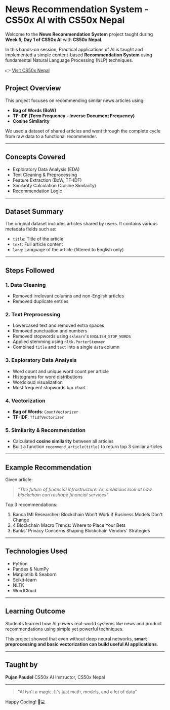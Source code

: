 # News Recommendation System - CS50x AI with CS50x Nepal

Welcome to the **News Recommendation System** project taught during **Week 5, Day 1 of CS50x AI** with **CS50x Nepal**.

In this hands-on session, Practical applications of AI is taught and implemented a simple content-based **Recommendation System** using fundamental Natural Language Processing (NLP) techniques.

👉 [Visit CS50x Nepal](https://cs50xnepal.ioepc.edu.np/)

## Project Overview

This project focuses on recommending similar news articles using:

* **Bag of Words (BoW)**
* **TF-IDF (Term Frequency - Inverse Document Frequency)**
* **Cosine Similarity**

We used a dataset of shared articles and went through the complete cycle from raw data to a functional recommender.

---

## Concepts Covered

* Exploratory Data Analysis (EDA)
* Text Cleaning & Preprocessing
* Feature Extraction (BoW, TF-IDF)
* Similarity Calculation (Cosine Similarity)
* Recommendation Logic

---

## Dataset Summary

The original dataset includes articles shared by users. It contains various metadata fields such as:

* `title`: Title of the article
* `text`: Full article content
* `lang`: Language of the article (filtered to English only)

---

## Steps Followed

### 1. **Data Cleaning**

* Removed irrelevant columns and non-English articles
* Removed duplicate entries

### 2. **Text Preprocessing**

* Lowercased text and removed extra spaces
* Removed punctuation and numbers
* Removed stopwords using `sklearn`'s `ENGLISH_STOP_WORDS`
* Applied stemming using `nltk.PorterStemmer`
* Combined `title` and `text` into a single `data` column

### 3. **Exploratory Data Analysis**

* Word count and unique word count per article
* Histograms for word distributions
* Wordcloud visualization
* Most frequent stopwords bar chart

### 4. **Vectorization**

* **Bag of Words**: `CountVectorizer`
* **TF-IDF**: `TfidfVectorizer`

### 5. **Similarity & Recommendation**

* Calculated **cosine similarity** between all articles
* Built a function `recommend_article(title)` to return top 3 similar articles

---

## Example Recommendation

Given article:

> *"The future of financial infrastructure: An ambitious look at how blockchain can reshape financial services"*

Top 3 recommendations:

1. Banca IMI Researcher: Blockchain Won't Work if Business Models Don't Change
2. 4 Blockchain Macro Trends: Where to Place Your Bets
3. Banks' Privacy Concerns Shaping Blockchain Vendors' Strategies

---

## Technologies Used

* Python 
* Pandas & NumPy
* Matplotlib & Seaborn
* Scikit-learn
* NLTK
* WordCloud

---

## Learning Outcome

Students learned how AI powers real-world systems like news and product recommendations using simple yet powerful techniques.

This project showed that even without deep neural networks, **smart preprocessing and basic vectorization can build useful AI applications**.

---

## Taught by

**Pujan Paudel**
CS50x AI Instructor, CS50x Nepal

---

> "AI isn't a magic. It's just math, models, and a lot of data"

Happy Coding! 🧠💻
